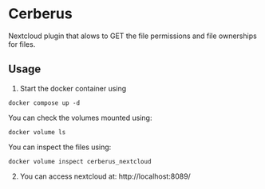 # Cerberus

Nextcloud plugin that alows to GET the file permissions and file ownerships for files.

## Usage

1. Start the docker container using

```
docker compose up -d
```

You can check the volumes mounted using:

```
docker volume ls
```

You can inspect the files using:

```
docker volume inspect cerberus_nextcloud
```

2. You can access nextcloud at: http://localhost:8089/
